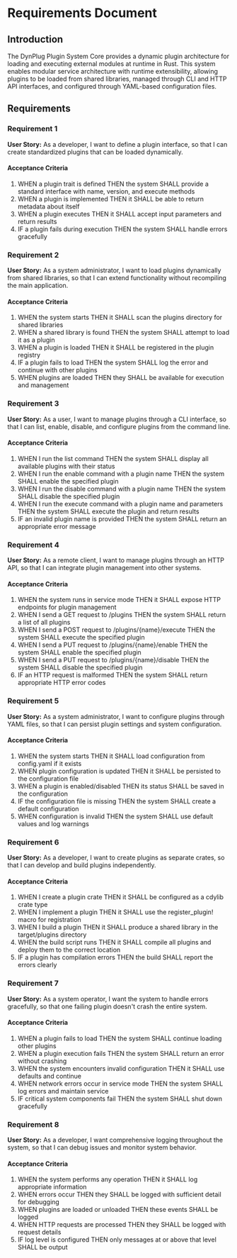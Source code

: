 # Requirements Document

## Introduction

The DynPlug Plugin System Core provides a dynamic plugin architecture for loading and executing external modules at runtime in Rust. This system enables modular service architecture with runtime extensibility, allowing plugins to be loaded from shared libraries, managed through CLI and HTTP API interfaces, and configured through YAML-based configuration files.

## Requirements

### Requirement 1

**User Story:** As a developer, I want to define a plugin interface, so that I can create standardized plugins that can be loaded dynamically.

#### Acceptance Criteria

1. WHEN a plugin trait is defined THEN the system SHALL provide a standard interface with name, version, and execute methods
2. WHEN a plugin is implemented THEN it SHALL be able to return metadata about itself
3. WHEN a plugin executes THEN it SHALL accept input parameters and return results
4. IF a plugin fails during execution THEN the system SHALL handle errors gracefully

### Requirement 2

**User Story:** As a system administrator, I want to load plugins dynamically from shared libraries, so that I can extend functionality without recompiling the main application.

#### Acceptance Criteria

1. WHEN the system starts THEN it SHALL scan the plugins directory for shared libraries
2. WHEN a shared library is found THEN the system SHALL attempt to load it as a plugin
3. WHEN a plugin is loaded THEN it SHALL be registered in the plugin registry
4. IF a plugin fails to load THEN the system SHALL log the error and continue with other plugins
5. WHEN plugins are loaded THEN they SHALL be available for execution and management

### Requirement 3

**User Story:** As a user, I want to manage plugins through a CLI interface, so that I can list, enable, disable, and configure plugins from the command line.

#### Acceptance Criteria

1. WHEN I run the list command THEN the system SHALL display all available plugins with their status
2. WHEN I run the enable command with a plugin name THEN the system SHALL enable the specified plugin
3. WHEN I run the disable command with a plugin name THEN the system SHALL disable the specified plugin
4. WHEN I run the execute command with a plugin name and parameters THEN the system SHALL execute the plugin and return results
5. IF an invalid plugin name is provided THEN the system SHALL return an appropriate error message

### Requirement 4

**User Story:** As a remote client, I want to manage plugins through an HTTP API, so that I can integrate plugin management into other systems.

#### Acceptance Criteria

1. WHEN the system runs in service mode THEN it SHALL expose HTTP endpoints for plugin management
2. WHEN I send a GET request to /plugins THEN the system SHALL return a list of all plugins
3. WHEN I send a POST request to /plugins/{name}/execute THEN the system SHALL execute the specified plugin
4. WHEN I send a PUT request to /plugins/{name}/enable THEN the system SHALL enable the specified plugin
5. WHEN I send a PUT request to /plugins/{name}/disable THEN the system SHALL disable the specified plugin
6. IF an HTTP request is malformed THEN the system SHALL return appropriate HTTP error codes

### Requirement 5

**User Story:** As a system administrator, I want to configure plugins through YAML files, so that I can persist plugin settings and system configuration.

#### Acceptance Criteria

1. WHEN the system starts THEN it SHALL load configuration from config.yaml if it exists
2. WHEN plugin configuration is updated THEN it SHALL be persisted to the configuration file
3. WHEN a plugin is enabled/disabled THEN its status SHALL be saved in the configuration
4. IF the configuration file is missing THEN the system SHALL create a default configuration
5. WHEN configuration is invalid THEN the system SHALL use default values and log warnings

### Requirement 6

**User Story:** As a developer, I want to create plugins as separate crates, so that I can develop and build plugins independently.

#### Acceptance Criteria

1. WHEN I create a plugin crate THEN it SHALL be configured as a cdylib crate type
2. WHEN I implement a plugin THEN it SHALL use the register_plugin! macro for registration
3. WHEN I build a plugin THEN it SHALL produce a shared library in the target/plugins directory
4. WHEN the build script runs THEN it SHALL compile all plugins and deploy them to the correct location
5. IF a plugin has compilation errors THEN the build SHALL report the errors clearly

### Requirement 7

**User Story:** As a system operator, I want the system to handle errors gracefully, so that one failing plugin doesn't crash the entire system.

#### Acceptance Criteria

1. WHEN a plugin fails to load THEN the system SHALL continue loading other plugins
2. WHEN a plugin execution fails THEN the system SHALL return an error without crashing
3. WHEN the system encounters invalid configuration THEN it SHALL use defaults and continue
4. WHEN network errors occur in service mode THEN the system SHALL log errors and maintain service
5. IF critical system components fail THEN the system SHALL shut down gracefully

### Requirement 8

**User Story:** As a developer, I want comprehensive logging throughout the system, so that I can debug issues and monitor system behavior.

#### Acceptance Criteria

1. WHEN the system performs any operation THEN it SHALL log appropriate information
2. WHEN errors occur THEN they SHALL be logged with sufficient detail for debugging
3. WHEN plugins are loaded or unloaded THEN these events SHALL be logged
4. WHEN HTTP requests are processed THEN they SHALL be logged with request details
5. IF log level is configured THEN only messages at or above that level SHALL be output